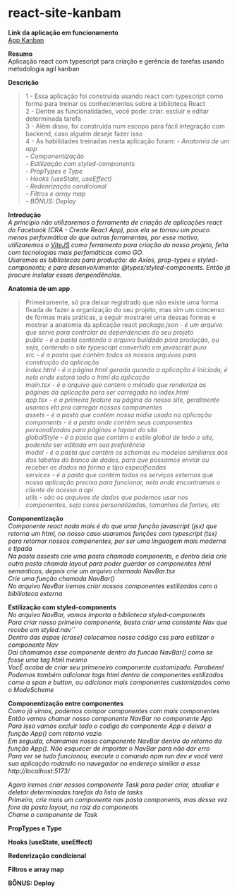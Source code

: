 # react-site-kanbam
**Link da aplicação em funcionamento** <br>
<a href="https://appkanban.netlify.app/">App Kanban</a>

**Resumo** <br>
Aplicação react com typescript para criação e gerência de tarefas usando metodologia agil kanban

**Descrição** <br>
> 1 - Essa aplicação foi construída usando react com typescript como forma para treinar os conhecimentos sobre a biblioteca React <br>
> 2 - Dentre as funcionalidades, você pode: criar. excluir e editar determinada tarefa<br>
> 3 - Além disso, foi construída num escopo para fácil integração com backend, caso alguém deseje fazer isso<br>
> 4 - As habilidades treinadas nesta aplicação foram:
_- Anatomia de um app_<br>
_- Componentização_<br>
_- Estilização com styled-components_<br>
_- PropTypes e Type_<br>
_- Hooks (useState, useEffect)_<br>
_- Redenrização condicional_<br>
_- Filtros e array map_<br>
_- BÔNUS: Deploy_

**Introdução** <br>
_A princípio não utilizaremos a ferramenta de criação de aplicações react do Facebook (CRA - Create React App), pois ela se tornou um pouco menos performática do que outras ferramentas, por esse motivo, utilizaremos o <a href="https://vitejs.dev/">ViteJS</a> como ferramenta para criação do nosso projeto, feita com tecnologias mais perfomáticas como GO._<br>
_Usaremos as bibliotecas para produção: do Axios, prop-types e styled-components; e para desenvolvimento: @types/styled-components. Então já procure instalar essas denpendências._

**Anatomia de um app**<br>
> Primeiramente, só pra deixar registrado que não existe uma forma fixada de fazer a organização do seu projeto, mas sim um concenso de formas mais práticas, a seguir mostrarei uma dessas formas e mostrar a anatomia da aplicação react
_package.json  - é um arquivo que serve para controlar as dependencias do seu projeto_<br>
_public - é a pasta contendo o arquivo buildado para produção, ou seja, contendo o site typescript convertido em javascript puro_<br>
_src - é a pasta que contém todos os nossos arquivos para construção da aplicação_<br>
_index.html - é a página html gerada quando a aplicação é iniciada, é nela onde estará todo o html da aplicação_<br>
_main.tsx - é o arquivo que contem o método que renderiza as páginas da aplicação para ser carregada no index.html_<br>
_app.tsx - é a primeira feature ou página do nosso site, geralmente usamos ela pra carregar nossos componentes_<br>
_assets - é a pasta que contém nossa mídia usada na aplicação_<br>
_components - é a pasta onde contém seus componentes personalizados para páginas e layout do site_<br>
_globalStyle - é a pasta que contém o estilo global de todo o site, podendo ser editada em sua preferência_<br>
_model - é a pasta que contém os schemas ou modelos similiares aos das tabelas do banco de dados, para que possamos enviar ou receber os dados na forma e tipo especificadas_<br>
_services - é a pasta que contém todos os serviços externos que nossa aplicação precisa para funcionar, nela onde encontramos o cliente de acesso a api_<br>
_utils - são os arquivos de dados que podemos usar nos componentes, seja cores personalizadas, tamanhos de fontes, etc_

**Componentização**<br>
_Componente react nada mais é do que uma função javascript (jsx) que retorna um html, no nosso caso usaremos funções com typescript (tsx) para retornar nossos componentes, por ser uma linguagem mais moderna e tipada_<br>
_Na pasta assests crie uma pasta chamada components, e dentro dela crie outra pasta chamda layout para poder guardar os componentes html semanticos, depois crie um arquivo chamado NavBar.tsx_<br>
_Crie uma função chamada NavBar()_<br>
_No arquivo NavBar iremos criar nossos componentes estilizados com a bibliioteca externa_

**Estilização com styled-components**<br>
_No arquivo NavBar, vamos importa a biblioteca styled-components_<br>
_Para criar nosso primeiro componente, basta criar uma constante Nav que recebe um styled.nav``_<br>
_Dentro das aspas (crase) colocamos nosso código css para estilizar o componente Nav_<br>
_Dai chamamos esse componente dentro da funcao NavBar() como se fosse uma tag html mesmo_<br>
_VocÊ acaba de criar seu primeneiro componente customizado. Parabéns!_<br>
_Podemos também adicionar tags html dentro de componentes estilizados como a span e button, ou adicionar mais componentes customizados como o ModeScheme_

**Componentização entre componentes**<br>
_Como já vimos, podemos compor componentes com mais componentes_<br>
_Então vamos chamar nosso componente NavBar no componente App_<br>
_Para isso vamos excluir todo o codigo do componente App e deixar a função App() com retorno vazio_<br>
_Em seguida, chamamos nosso componente NavBar dentro do retorno da função App(). Não esquecer de importar o NavBar para não dar erro_<br>
_Para ver se tudo funcionou, execute o comando npm run dev e você verá sua aplicação rodando no navegador no endereço similiar a esse http://localhost:5173/_

_Agora iremos criar nossos componente Task para poder criar, atualiar e deletar determinadas tarefas da lista de tasks_<br>
_Primeiro, crie mais um componente nas pasta components, mas dessa vez fora da pasta layout, na raiz da components_<br>
_Chame o componente de Task_

**PropTypes e Type**<br>

**Hooks (useState, useEffect)**<br>

**Redenrização condicional**<br>

**Filtros e array map**<br>

**BÔNUS: Deploy**<br>
